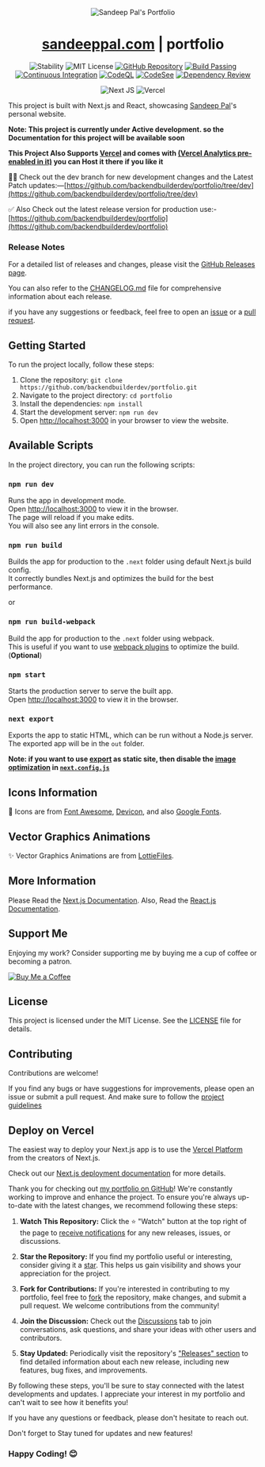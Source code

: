<p align="center">
  <img src="https://github.com/backendbuilderdev/portfolio/assets/75434191/4b7d5fe2-16c7-4451-802d-851638b2df9f"  alt="Sandeep Pal's Portfolio"/>
</p>

<div align="center">
  <h1><a href="https://sandeeppal.com/">sandeeppal.com</a> | portfolio</h1>

![Stability](https://img.shields.io/badge/stability-beta-blue.svg) ![MIT License](https://img.shields.io/badge/license-MIT-green)
[![GitHub Repository](https://img.shields.io/badge/GitHub-Repository-blue)](https://github.com/backendbuilderdev/portfolio)
[![Build Passing](https://badge.buildkite.com/sample.svg?status=passing)](https://github.com/backendbuilderdev/portfolio)
[![Continuous Integration](https://github.com/backendbuilderdev/portfolio/actions/workflows/prettier.yml/badge.svg)](https://github.com/backendbuilderdev/portfolio/actions/workflows/prettier.yml)
[![CodeQL](https://github.com/backendbuilderdev/portfolio/actions/workflows/codeql.yml/badge.svg)](https://github.com/backendbuilderdev/portfolio/actions/workflows/codeql.yml)
[![CodeSee](https://github.com/backendbuilderdev/portfolio/actions/workflows/codesee-arch-diagram.yml/badge.svg)](https://github.com/backendbuilderdev/portfolio/actions/workflows/codesee-arch-diagram.yml)
[![Dependency Review](https://github.com/backendbuilderdev/portfolio/actions/workflows/dependency-review.yml/badge.svg)](https://github.com/backendbuilderdev/portfolio/actions/workflows/dependency-review.yml)

![Next JS](https://img.shields.io/badge/Next-black?style=for-the-badge&logo=next.js&logoColor=white)
![Vercel](https://img.shields.io/badge/Vercel-000000?style=for-the-badge&logo=vercel&logoColor=white)

</div>

This project is built with Next.js and React, showcasing [Sandeep Pal](https://github.com/backendbuilderdev/)'s personal website.

**Note: This project is currently under Active development. so the Documentation for this project will be available soon**

**This Project Also Supports [Vercel](https://vercel.com/dashboard) and comes with [(Vercel Analytics pre-enabled in it)](https://vercel.com/analytics) you can Host it there if you like it**

🧑‍💻 Check out the dev branch for new development changes and the Latest Patch updates:—[https://github.com/backendbuilderdev/portfolio/tree/dev](https://github.com/backendbuilderdev/portfolio/tree/dev)


✅ Also Check out the latest release version for production use:-
[https://github.com/backendbuilderdev/portfolio](https://github.com/backendbuilderdev/portfolio)

### Release Notes

For a detailed list of releases and changes, please visit the [GitHub Releases page](https://github.com/backendbuilderdev/portfolio/releases).

You can also refer to the [CHANGELOG.md](./CHANGELOG.md) file for comprehensive information about each release.

if you have any suggestions or feedback, feel free to open an [issue](https://github.com/backendbuilderdev/portfolio/issues) or a [pull request](https://github.com/backendbuilderdev/portfolio/pulls).

## Getting Started

To run the project locally, follow these steps:

1. Clone the repository: `git clone https://github.com/backendbuilderdev/portfolio.git`
2. Navigate to the project directory: `cd portfolio`
3. Install the dependencies: `npm install`
4. Start the development server: `npm run dev`
5. Open [http://localhost:3000](http://localhost:3000) in your browser to view the website.

## Available Scripts

In the project directory, you can run the following scripts:

### `npm run dev`

Runs the app in development mode.\
Open [http://localhost:3000](http://localhost:3000) to view it in the browser.\
The page will reload if you make edits.\
You will also see any lint errors in the console.

### `npm run build`

Builds the app for production to the `.next` folder using default Next.js build config.\
It correctly bundles Next.js and optimizes the build for the best performance.

or


### `npm run build-webpack`
Build the app for production to the `.next` folder using webpack.\
This is useful if you want to use [webpack plugins](https://nextjs.org/docs/app/api-reference/next-config-js/webpack) to optimize the build.(**Optional**)

### `npm start`

Starts the production server to serve the built app.\
Open [http://localhost:3000](http://localhost:3000) to view it in the browser.

### `next export`

Exports the app to static HTML, which can be run without a Node.js server.\
The exported app will be in the `out` folder.

**Note: if you want to use [export](https://nextjs.org/docs/pages/building-your-application/deploying/static-exports) as static site, then disable the [image optimization](https://nextjs.org/docs/pages/building-your-application/optimizing/images) in [`next.config.js`](./next.config.js)**

## Icons Information

💖 Icons are from [Font Awesome](https://fontawesome.com/), [Devicon](https://devicon.dev/),
and also [Google Fonts](https://fonts.google.com/icons).

##  Vector Graphics Animations

✨ Vector Graphics Animations are from [LottieFiles](https://lottiefiles.com/).

## More Information

Please Read the [Next.js Documentation](https://nextjs.org/docs/getting-started).
Also, Read the [React.js Documentation](https://reactjs.org/docs/getting-started.html).


## Support Me

Enjoying my work? Consider supporting me by buying me a cup of coffee or becoming a patron.

[![Buy Me a Coffee](https://img.shields.io/badge/Buy%20Me%20a%20Coffee-Donate-orange?logo=buy-me-a-coffee&s=20)](https://www.buymeacoffee.com/sandeeppal)


## License

This project is licensed under the MIT License. See the [LICENSE](https://github.com/backendbuilderdev/portfolio/blob/main/LICENSE.md) file for details.

## Contributing

Contributions are welcome!

If you find any bugs or have suggestions for improvements, please open an issue or submit a pull request.
And make sure to follow the [project guidelines](CODE_OF_CONDUCT.md)



## Deploy on Vercel

The easiest way to deploy your Next.js app is to use the [Vercel Platform](https://vercel.com/new?utm_medium=default-template&filter=next.js&utm_source=create-next-app&utm_campaign=create-next-app-readme) from the creators of Next.js.

Check out our [Next.js deployment documentation](https://nextjs.org/docs/deployment) for more details.
                                                                                                     
                                                                                                     
Thank you for checking out [my portfolio on GitHub](https://github.com/backendbuilderdev/portfolio)! We're constantly working to improve and enhance the project. To ensure you're always up-to-date with the latest changes, we recommend following these steps:

1. **Watch This Repository:** Click the ⭐️ "Watch" button at the top right of the page to [receive notifications](https://docs.github.com/en/account-and-profile/managing-subscriptions-and-notifications-on-github/watching-and-unwatching-repositories) for any new releases, issues, or discussions.

2. **Star the Repository:** If you find my portfolio useful or interesting, consider giving it a [star](https://github.com/backendbuilderdev/portfolio/stargazers). This helps us gain visibility and shows your appreciation for the project.

3. **Fork for Contributions:** If you're interested in contributing to my portfolio, feel free to [fork](https://github.com/backendbuilderdev/portfolio/fork) the repository, make changes, and submit a pull request. We welcome contributions from the community!

4. **Join the Discussion:** Check out the [Discussions](https://github.com/backendbuilderdev/portfolio/discussions) tab to join conversations, ask questions, and share your ideas with other users and contributors.

5. **Stay Updated:** Periodically visit the repository's ["Releases" section](https://github.com/backendbuilderdev/portfolio/releases) to find detailed information about each new release, including new features, bug fixes, and improvements.

By following these steps, you'll be sure to stay connected with the latest developments and updates. I appreciate your interest in my portfolio and can't wait to see how it benefits you!

If you have any questions or feedback, please don't hesitate to reach out.
                                                                                             
Don't forget to Stay tuned for updates and new features!




### Happy Coding! 😊
